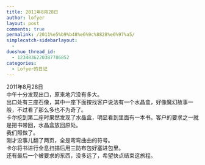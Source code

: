 ```yaml
---
title: 2011年8月28日
author: lofyer
layout: post
comments: true
permalink: /2011%e5%b9%b48%e6%9c%8828%e6%97%a5/
simplecatch-sidebarlayout:
  - 
duoshuo_thread_id:
  - 1234836220387786852
categories:
  - Lofyer的日记
---
```

2011年8月28日  
中午十分发现出口，原来地穴没有多大。  
出口处有三座石像，其中一座下面按找客户说法有一个水晶盒，好像魔幻故事一般，不过看了那么多也不为奇了。  
卡尔挖到第二座时果然发现了水晶盒，明显看到里面有一本书。客户的要求之一就是把书带回，水晶盒放回原处。  
我们照做了。  
刚才没事儿翻了两页，全是弯弯曲曲的符号。  
卡尔将书进行全息扫描后用三防布包好塞进包里。  
还有最后一个被要求的东西，没多远了，希望快点结束这旅程。